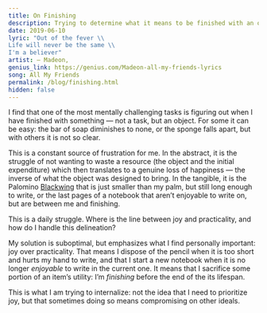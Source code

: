 ```yaml
---
title: On Finishing
description: Trying to determine what it means to be finished with an object.
date: 2019-06-10
lyric: "Out of the fever \\
Life will never be the same \\
I'm a believer"
artist: — Madeon,
genius_link: https://genius.com/Madeon-all-my-friends-lyrics
song: All My Friends
permalink: /blog/finishing.html
hidden: false
---
```

I find that one of the most mentally challenging tasks is figuring out when I have finished with something — not a task, but an object. For some it can be easy: the bar of soap diminishes to none, or the sponge falls apart, but with others it is not so clear.

This is a constant source of frustration for me. In the abstract, it is the struggle of not wanting to waste a resource (the object and the initial expenditure) which then translates to a genuine loss of happiness — the inverse of what the object was designed to bring. In the tangible, it is the Palomino [Blackwing](http://blackwingpencils.com) that is just smaller than my palm, but still long enough to write, or the last pages of a notebook that aren’t enjoyable to write on, but are between me and finishing.

This is a daily struggle. Where is the line between joy and practicality, and how do I handle this delineation?

My solution is suboptimal, but emphasizes what I find personally important: joy over practicality. That means I dispose of the pencil when it is too short and hurts my hand to write, and that I start a new notebook when it is no longer *enjoyable* to write in the current one. It means that I sacrifice some portion of an item’s utility: I’m *finishing* before the end of the its lifespan.

This is what I am trying to internalize: not the idea that I need to prioritize joy, but that sometimes doing so means compromising on other ideals.
